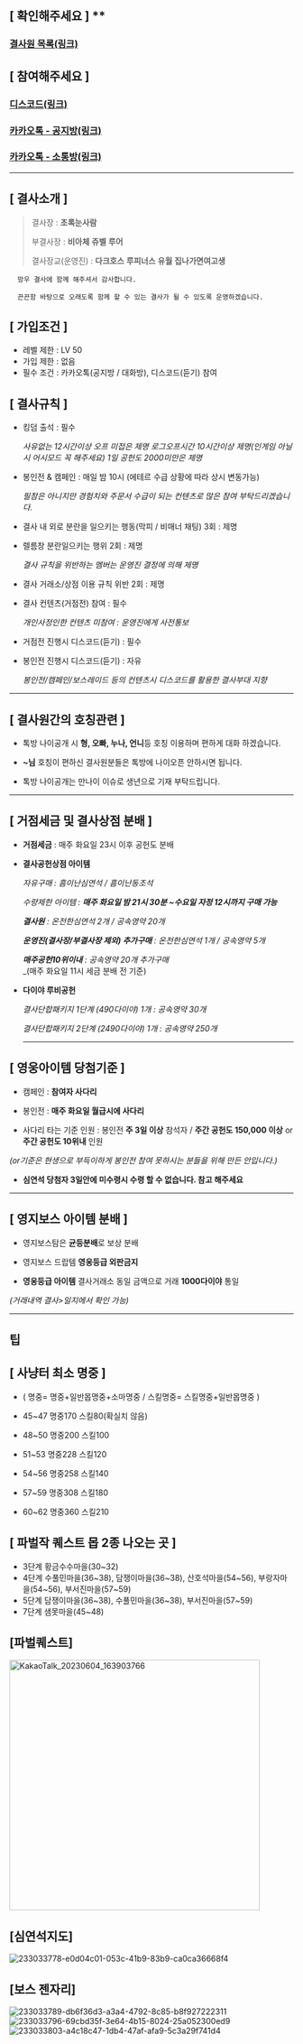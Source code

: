## [ **확인해주세요** ] \*\*

### [결사원 목록(링크)](https://docs.google.com/spreadsheets/d/1q2jYUi-EYxRFrA03GoH54nG8XrRFWP1A4w-LM1q1DuE/edit#gid=0)

## [ **참여해주세요** ]

### [디스코드(링크)](https://discord.gg/sDPUG8aNbD)

### [카카오톡 - 공지방(링크)](https://open.kakao.com/o/gYol2snf)

### [카카오톡 - 소통방(링크)](https://open.kakao.com/o/gMT6KOmf)

---

## [ **결사소개** ]

> 결사장 : **초록눈사람**
>
> 부결사장 : **비아체** **쥬벨** **루어**
>
> 결사장교(운영진) : **다크호스** **루피너스** **유월** **집나가면여고생** 


```
  망우 결사에 함께 해주셔서 감사합니다.

  끈끈함 바탕으로 오래도록 함께 할 수 있는 결사가 될 수 있도록 운영하겠습니다.

```

## [ **가입조건** ]

- 레벨 제한 : LV 50
- 가입 제한 : 없음
- 필수 조건 : 카카오톡(공지방 / 대화방), 디스코드(듣기) 참여 

## [ **결사규칙** ]

- 킹덤 출석 : 필수

  _사유없는 12시간이상 오프 미접은 제명_
  _로그오프시간 10시간이상 제명(인게임 아닐 시 어시모드 꼭 해주세요)_
  _1일 공헌도 2000미만은 제명_

- 봉인전 & 캠페인 : 매일 밤 10시 (에테르 수급 상황에 따라 상시 변동가능)

  _필참은 아니지만 경험치와 주문서 수급이 되는 컨텐츠로 많은 참여 부탁드리겠습니다._<br />

- 결사 내 외로 분란을 일으키는 행동(막피 / 비매너 채팅) 3회 : 제명

- 렐름창 분란일으키는 행위 2회 : 제명

  _결사 규칙을 위반하는 멤버는 운영진 결정에 의해 제명_

- 결사 거래소/상점 이용 규칙 위반 2회 : 제명

- 결사 컨텐츠(거점전) 참여 : 필수

  _개인사정인한 컨텐츠 미참여 : 운영진에게 사전통보_<br />

- 거점전 진행시 디스코드(듣기) : 필수
- 봉인전 진행시 디스코드(듣기) : 자유

  _봉인전/캠페인/보스레이드 등의 컨텐츠시 디스코드를 활용한 결사부대 지향_<br />

---

## [ **결사원간의 호칭관련** ]

- 톡방 나이공개 시 **형, 오빠, 누나, 언니**등 호칭 이용하며 편하게 대화 하겠습니다.

- **~님** 호칭이 편하신 결사원분들은 톡방에 나이오픈 안하시면 됩니다.

- 톡방 나이공개는 만나이 이슈로 생년으로 기재 부탁드립니다.

 ---
 
## [ **거점세금 및 결사상점 분배** ]

- **거점세금** : 매주 화요일 23시 이후 공헌도 분배

- **결사공헌상점 아이템**
 
  _자유구매 : 흠이난심연석 / 흠이난동조석_<br />

  _수량제한 아이템 : **매주 화요일 밤 21시 30분 ~수요일 자정 12시까지 구매 가능**_<br />

  _**결사원** : 온전한심연석 2개 / 공속영약 20개_<br />

  _**운영진(결사장/부결사장 제외) 추가구매** : 온전한심연석 1개 / 공속영약 5개_<br />

  _**매주공헌10위이내** : 공속영약 20개 추가구매_<br />
  _(매주 화요일 11시 세금 분배 전 기준)
  
- **다이야 루비공헌**
  
  _결사단합패키지 1단계 (490다이야) 1개 : 공속영약 30개_<br />

  _결사단합패키지 2단계 (2490다이야) 1개 : 공속영약 250개_<br />

  ---

## [ **영웅아이템 당첨기준** ]  

- 캠페인 : **참여자 사다리** 

- 봉인전 : **매주 화요일 월급시에 사다리**

- 사다리 타는 기준 인원 : 봉인전 **주 3일 이상** 참석자 / **주간 공헌도 150,000 이상** or **주간 공헌도 10위내** 인원

 _(or기준은 현생으로 부득이하게 봉인전 참여 못하시는 분들을 위해 만든 안입니다.)_<br />

- **심연석 당첨자 3일안에 미수령시 수령 할 수 없습니다. 참고 해주세요**

---

## [ **영지보스 아이템 분배** ]  

- 영지보스탐은 **균등분배**로 보상 분배

- 영지보스 드랍템 **영웅등급 외판금지**

- **영웅등급 아이템** 결사거래소 동일 금액으로 거래 **1000다이야** 통일

 _(거래내역 결사>일지에서 확인 가능)_<br />

---

## 팁

## [ **사냥터 최소 명중** ]  
- ( 명중= 명중+일반몹명중+소마명중 / 스킬명중= 스킬명중+일반몹명중 )

- 45~47 명중170 스킬80(확실치 않음)
- 48~50 명중200 스킬100
- 51~53 명중228 스킬120
- 54~56 명중258 스킬140
- 57~59 명중308 스킬180
- 60~62 명중360 스킬210

## [ **파벌작 퀘스트 몹 2종 나오는 곳** ]  

- 3단계 황금수수마을(30~32)
- 4단계 수풀민마을(36~38), 담쟁이마을(36~38), 산호석마을(54~56), 부랑자마을(54~56), 부서진마을(57~59)
- 5단계 담쟁이마을(36~38), 수풀민마을(36~38), 부서진마을(57~59)
- 7단계 샘못마을(45~48)

## [파벌퀘스트]
<img width="444" alt="KakaoTalk_20230604_163903766" src="https://github.com/soo710/mangu/assets/91187660/b1730ded-3248-4e2b-b7e2-d9a2373be10d">

## [심연석지도]
![233033778-e0d04c01-053c-41b9-83b9-ca0ca36668f4](https://github.com/soo710/mangu/assets/91187660/067c6159-15ee-4b7d-8c1a-ad8947bdb4be)

## [보스 젠자리]
![233033789-db6f36d3-a3a4-4792-8c85-b8f927222311](https://github.com/soo710/mangu/assets/91187660/ddefada6-0112-4640-a296-f53708004c80)
![233033796-69cbd35f-3e64-4b15-8024-25a052300ed9](https://github.com/soo710/mangu/assets/91187660/96e06d5d-e7c1-4a92-85f4-952ed9f65079)
![233033803-a4c18c47-1db4-47af-afa9-5c3a29f741d4](https://github.com/soo710/mangu/assets/91187660/c802e60c-bec1-403e-a140-40fc54a7dff3)
